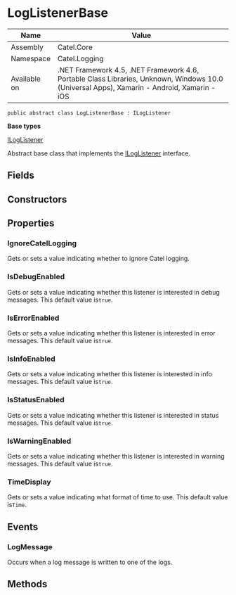 

# LogListenerBase

Name|Value
---|---
Assembly|Catel.Core
Namespace|Catel.Logging
Available on|.NET Framework 4.5, .NET Framework 4.6, Portable Class Libraries, Unknown, Windows 10.0 (Universal Apps), Xamarin - Android, Xamarin - iOS

```
public abstract class LogListenerBase : ILogListener
```

**Base types**

[ILogListener](/Catel.Core\Catel\Logging\ILogListener.md)


Abstract base class that implements the [ILogListener](#) interface.



## Fields

## Constructors

## Properties

### IgnoreCatelLogging

Gets or sets a value indicating whether to ignore Catel logging.



### IsDebugEnabled

Gets or sets a value indicating whether this listener is interested in debug messages. This default value is`true`.



### IsErrorEnabled

Gets or sets a value indicating whether this listener is interested in error messages. This default value is`true`.



### IsInfoEnabled

Gets or sets a value indicating whether this listener is interested in info messages. This default value is`true`.



### IsStatusEnabled

Gets or sets a value indicating whether this listener is interested in status messages. This default value is`true`.



### IsWarningEnabled

Gets or sets a value indicating whether this listener is interested in warning messages. This default value is`true`.



### TimeDisplay

Gets or sets a value indicating what format of time to use. This default value is`Time`.



## Events

### LogMessage

Occurs when a log message is written to one of the logs.



## Methods

